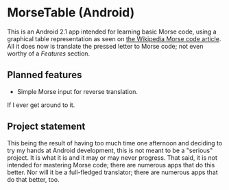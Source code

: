 # MorseTable (Android)

This is an Android 2.1 app intended for learning basic Morse code, using a graphical table representation as seen on [the Wikipedia Morse code article][wiki]. All it does now is translate the pressed letter to Morse code; not even worthy of a *Features* section.

## Planned features
* Simple Morse input for reverse translation.

If I ever get around to it.

## Project statement

This being the result of having too much time one afternoon and deciding to try my hands at Android development, this is not meant to be a "serious" project. It is what it is and it may or may never progress. That said, it is not intended for mastering Morse code; there are numerous apps that do this
better. Nor will it be a full-fledged translator; there are numerous apps that do that better, too.

[wiki]: http://en.wikipedia.org/wiki/Morse_code#Alternative_display_of_more_common_characters_in_International_Morse_code
